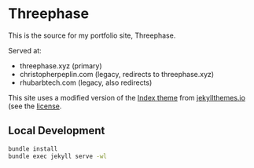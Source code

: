# Threephase

This is the source for my portfolio site, Threephase.

Served at:

* threephase.xyz (primary)
* christopherpeplin.com (legacy, redirects to threephase.xyz)
* rhubarbtech.com (legacy, also redirects)

This site uses a modified version of the [Index
theme](https://jekyllthemes.io/theme/index-portfolio-jekyll-theme) from
[jekyllthemes.io](https://jekyllthemes.io/) (see the [license](THEME_LICENSE.html).

## Local Development

```sh
bundle install
bundle exec jekyll serve -wl
```
